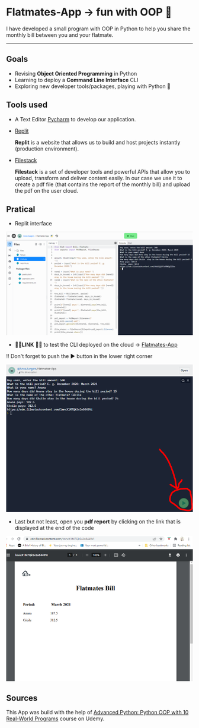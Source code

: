 # Flatmates-App → fun with OOP 🤪

I have developed a small program with OOP in Python to help you share the monthly bill between you and your flatmate.

---

## Goals

* Revising **Object Oriented Programming** in Python
* Learning to deploy a **Command Line Interface** CLI
* Exploring new developer tools/packages, playing with Python 🐍

## Tools used 

* A Text Editor [Pycharm](https://www.jetbrains.com/pycharm/) to develop our application.

* [Replit](replit.com)
  
    **Replit** is a website that allows us to build and host projects instantly (production environment).

* [Filestack](https://dev.filestack.com/)

    **Filestack** is a set of developer tools and powerful APIs that allow you to upload, transform and deliver content easily.
    In our case we use it to create a pdf file (that contains the report of the monthly bill) and upload the pdf on the user cloud. 
  
## Pratical


* Replit interface 

![](.\files\replit.png)

* 🔗🔗**LINK** 🔗🔗  to test the CLI deployed on the cloud → [Flatmates-App](https://replit.com/@AnneJungers/Flatmates-App?embed=1)

!! Don't forget to push the ▶ button in the lower right corner

![](.\files\CLI.png)


* Last but not least, open you **pdf report** by clicking on the link that is displayed at the end of the code

![](.\files\pdf_report.png)

## Sources 

This App was build with the help of [Advanced Python: Python OOP with 10 Real-World Programs](https://www.udemy.com/course/the-python-pro-course/) course on Udemy.
